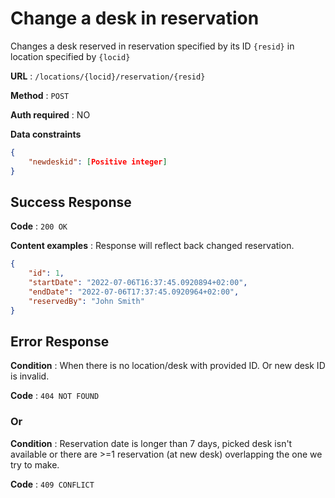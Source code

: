 # Change a desk in reservation

Changes a desk reserved in reservation specified by its ID `{resid}` in location specified by `{locid}`

**URL** : `/locations/{locid}/reservation/{resid}`

**Method** : `POST`

**Auth required** : NO

**Data constraints**

```json
{
    "newdeskid": [Positive integer]
}
```

## Success Response

**Code** : `200 OK`

**Content examples** : Response will reflect back changed reservation.

```json
{
    "id": 1,
    "startDate": "2022-07-06T16:37:45.0920894+02:00",
    "endDate": "2022-07-06T17:37:45.0920964+02:00",
    "reservedBy": "John Smith"
}
```

## Error Response

**Condition** : When there is no location/desk with provided ID. Or new desk ID is invalid.

**Code** : `404 NOT FOUND`

### Or

**Condition** : Reservation date is longer than 7 days, picked desk isn't available or there are >=1 reservation (at new desk) overlapping the one we try to make.

**Code** : `409 CONFLICT`